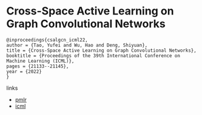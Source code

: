 # Cross-Space Active Learning on Graph Convolutional Networks

```
@inproceedings{csalgcn_icml22,
author = {Tao, Yufei and Wu, Hao and Deng, Shiyuan},
title = {Cross-Space Active Learning on Graph Convolutional Networks},
booktitle = {Proceedings of the 39th International Conference on Machine Learning (ICML)},
pages = {21133--21145},
year = {2022}
}
```

links
 - [pmlr](https://proceedings.mlr.press/v162/tao22a.html)
- [icml](https://icml.cc/Conferences/2022/Schedule?showEvent=18400)

